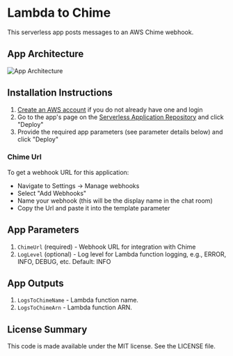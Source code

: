 # Lambda to Chime

This serverless app posts messages to an AWS Chime webhook.

## App Architecture

![App Architecture](https://github.com/keetonian/lambda-to-chime/raw/master/images/lambda-to-chime.png)

## Installation Instructions

1. [Create an AWS account](https://portal.aws.amazon.com/gp/aws/developer/registration/index.html) if you do not already have one and login
1. Go to the app's page on the [Serverless Application Repository]() and click "Deploy"
1. Provide the required app parameters (see parameter details below) and click "Deploy"

### Chime Url
To get a webhook URL for this application:
* Navigate to Settings -> Manage webhooks
* Select "Add Webhooks"
* Name your webhook (this will be the display name in the chat room)
* Copy the Url and paste it into the template parameter

## App Parameters

1. `ChimeUrl` (required) - Webhook URL for integration with Chime
1. `LogLevel` (optional) - Log level for Lambda function logging, e.g., ERROR, INFO, DEBUG, etc. Default: INFO

## App Outputs

1. `LogsToChimeName` - Lambda function name.
1. `LogsToChimeArn` - Lambda function ARN.

## License Summary

This code is made available under the MIT license. See the LICENSE file.